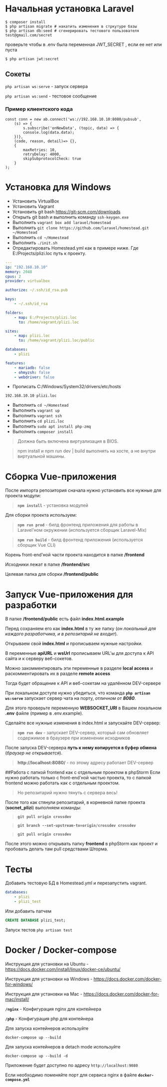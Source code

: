 # Начальная установка Laravel

```
$ composer install
$ php artisan migrate # накатить изменения в стркутуре базы
$ php artisan db:seed # сгенерировать тестового пользователя test@gmail.com/secret
```

проверьте чтобы в .env была переменная JWT_SECRET , если ее нет или пуста

```
$ php artisan jwt:secret

```


## Сокеты

`php artisan ws:serve` - запуск сервера

`php artisan ws:send` - тестовое сообщение


### Пример клиентского кода

```
const conn = new ab.connect('ws://192.168.10.10:8080/pubsub',
    (s) => {
        s.subscribe('onNewData', (topic, data) => {
        console.log(data.data);
    })},
    (code, reason, detail)=> {},
    {
        maxRetries: 10,
        retryDelay: 4000,
        skipSubprotocolCheck: true
    }
);

```


# Установка для Windows

- Установить VirtualBox
- Установить Vagrant
- Установить git bash https://git-scm.com/downloads
- Открыть git bash и выполнить команду `ssh-keygen.exe`
- Выполнить `vagrant box add laravel/homestead`
- Выполнить `git clone https://github.com/laravel/homestead.git ~/Homestead`
- Выполнить `cd ~/Homestead`
- Выполнить `./init.sh`
- Отредактировать Homestead.yml как в примере ниже. Где E:/Projects/plizi.loc путь к проекту.
```yaml
---
ip: "192.168.10.10"
memory: 2048
cpus: 2
provider: virtualbox

authorize: ~/.ssh/id_rsa.pub

keys:
    - ~/.ssh/id_rsa

folders:
    - map: E:/Projects/plizi.loc
      to: /home/vagrant/plizi.loc

sites:
    - map: plizi.loc
      to: /home/vagrant/plizi.loc/public

databases:
    - plizi

features:
    - mariadb: false
    - ohmyzsh: false
    - webdriver: false
```
- Прописать C:/Windows/System32/drivers/etc/hosts

```
192.168.10.10 plizi.loc
```

- Выполнить `cd ~/Homestead`
- Выполнить `vagrant up`
- Выполнить `vagrant ssh`
- Выполнить `cd plizi.loc`
- Выполнить `sudo apt install php-zmq`
- Выполнить `composer install` 

> Должна быть включена виртуализация в BIOS.

> npm install и npm run dev | build выполнять на хосте, а не внутри виртуальной машины.



# Сборка Vue-приложения
После импорта репозитория сначала нужно установить все нужные для проекта модули:

> **`npm install`** - установка модулей

Для сборки проекта используем:

> **`npm run prod`** - билд фронтенд приложения для работы в Laravel'ном окружении (используется сборщик Laravel-Mix)

> **`npm run build`** - билд фронтенд приложения (используется сборщик Vue CLI)

Корень front-end'ной части проекта находится в папке **/frontend**

Исходники лежат в папке **/frontend/src**
 
Целевая папка для сборки **/frontend/public**


# Запуск Vue-приложения для разработки

В папке **/frontend/public** есть файл **index.html.example**  

Перед сохраняем его как **index.html** в ту же папку (_он локальный для каждого разработчика, и в репозитарий не входит_).

Открываем свой **index.html** и прописываем нужные настройки.

В переменные **apiURL** и **wsUrl** прописываем URL'ы для доступа к API сайта и к серверу веб-сокетов.

Можно закомментировать эти переменные в разделе **local access** и раскомментировать их в разделе **remote access**

Тогда будет обращение к API и веб-сокетам на удалённом DEV-сервере

При локальном доступе нужно убедиться, что команда **`php artisan ws:serve`** запускает сервер чата на порту, _отличном от **8080**_.

Для этого проверьте переменную **WEBSOCKET_URI** в Вашем локальном **.env** файле (пример в .env.example).

Сделайте все нужные изменения в index.html и запускайте DEV-сервер:

> **`npm run dev`** - запускает DEV-сервер, который сам обновляет содержимое в браузере при изменении исходников

После запуска DEV-сервера **путь к нему копируется в буфер обмена** (_браузер не открывается_).

> **http://localhost:8080/** - по этому адресу работает DEV-сервер


##Работа с папкой frontend  как с отдельным проектом в phpStorm
Если нужно работать только с front-end'ной частью проекта, то с папкой frontend можно работать как с отдельным проектом.   

> Но репозитарий нужно тянуть с сервера весь! 

После того как стянули репозитарий, в корневной папке проекта (**socnet_plizi**) выполняем команды:

> **`git pull origin crossdev`**

> **`git branch --set-upstream-to=origin/crossdev crossdev`**

> **`git pull origin crossdev`**

После этого можно открывать папку **frontend** в phpStorm как проект и пробовать делать там pull средствами Шторма.

# Тесты

Добавить тестовую БД в Homestead.yml и перезапустить vagrant.
```yaml
databases:
    - plizi
    - plizi_test
```
Или добавить патчем
```sql
CREATE DATABASE plizi_test;
```

Запуск тестов
`php artisan test`

# Docker / Docker-compose

Инструкция для установки на Ubuntu - https://docs.docker.com/install/linux/docker-ce/ubuntu/

Инструкция для установки на Windows - https://docs.docker.com/docker-for-windows/

Инструкция для установки на Mac - https://docs.docker.com/docker-for-mac/install/

**`/nginx`** - Конфигурация nginx для контейнера

**`/php`** - Конфигурация php для контейнера

Для запуска контейнеров используйте

`docker-compose up --build`

Для запуска контейнеров в detach mode используйте

`docker-compose up --build -d`

Приложение будет доступно по адресу
`http://localhost:9080`

Если необходимо поменяйте порт для сервиса nginx в файле **`docker-compose.yml`**
